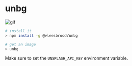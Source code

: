 # unbg

![gif](.github/app.gif?raw=true "Title")

```bash
# install it
> npm install -g @vleesbrood/unbg

# get an image
> unbg
```

Make sure to set the `UNSPLASH_API_KEY` environment variable.